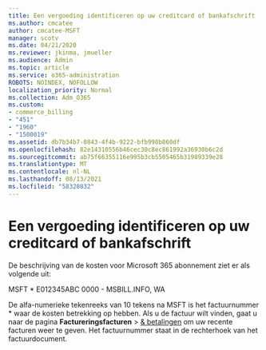 ```yaml
---
title: Een vergoeding identificeren op uw creditcard of bankafschrift
ms.author: cmcatee
author: cmcatee-MSFT
manager: scotv
ms.date: 04/21/2020
ms.reviewer: jkinma, jmueller
ms.audience: Admin
ms.topic: article
ms.service: o365-administration
ROBOTS: NOINDEX, NOFOLLOW
localization_priority: Normal
ms.collection: Adm_O365
ms.custom:
- commerce_billing
- "451"
- "1960"
- "1500019"
ms.assetid: db7b34b7-0843-4f4b-9222-bfb998b860df
ms.openlocfilehash: 82e14310556b46cec30c8ec861992a36930b6c2d
ms.sourcegitcommit: ab75f66355116e995b3cb5505465b31989339e28
ms.translationtype: MT
ms.contentlocale: nl-NL
ms.lasthandoff: 08/13/2021
ms.locfileid: "58320832"
---
```

# <a name="how-to-identify-a-charge-on-your-credit-card-or-bank-statement"></a>Een vergoeding identificeren op uw creditcard of bankafschrift

De beschrijving van de kosten voor Microsoft 365 abonnement ziet er als volgende uit:
  
MSFT \* E012345ABC 0000 - MSBILL.INFO, WA
  
De alfa-numerieke tekenreeks van 10 tekens na MSFT is het factuurnummer \* waar de kosten betrekking op hebben. Als u de factuur wilt vinden, gaat u naar de pagina **Factureringsfacturen** \> [& betalingen](https://go.microsoft.com/fwlink/p/?linkid=848039) om uw recente facturen weer te geven. Het factuurnummer staat in de rechterhoek van het factuurdocument.
